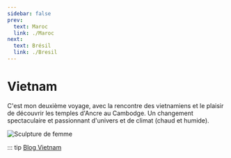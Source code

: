 ```yaml
---
sidebar: false
prev: 
  text: Maroc
  link: ./Maroc
next: 
  text: Brésil
  link: ./Bresil
---
```


# Vietnam

C'est mon deuxième voyage, avec la rencontre des vietnamiens et le plaisir de découvrir les temples d'Ancre au Cambodge. Un changement spectaculaire et passionnant d'univers et de climat (chaud et humide).

<img :src="$withBase('/img/anchor.jpg')" alt="Sculpture de femme">

::: tip
[Blog Vietnam](http://vietnam.rouquin.me/)
